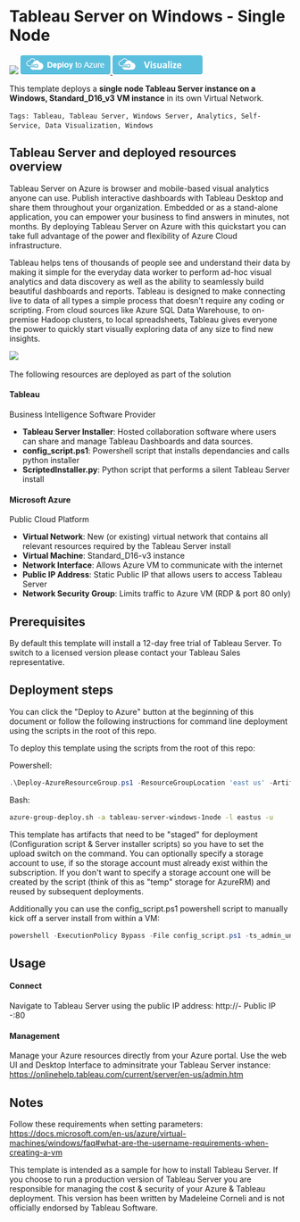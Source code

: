 # Tableau Server on Windows - Single Node   
<img src="https://github.com/maddyloo/tableau-server-windows-1node/blob/master/Images/tableau_rgb.png"/>
<a href="https://portal.azure.com/#create/Microsoft.Template/uri/https%3A%2F%2Fraw.githubusercontent.com%2FAzure%2Fazure-quickstart-templates%2Fmaster%2F100-blank-template%2Fazuredeploy.json" target="_blank">
<img src="https://raw.githubusercontent.com/Azure/azure-quickstart-templates/master/1-CONTRIBUTION-GUIDE/images/deploytoazure.png"/>
</a>
<a href="http://armviz.io/#/?load=https%3A%2F%2Fraw.githubusercontent.com%2FAzure%2Fazure-quickstart-templates%2Fmaster%2F100-blank-template%2Fazuredeploy.json" target="_blank">
<img src="https://raw.githubusercontent.com/Azure/azure-quickstart-templates/master/1-CONTRIBUTION-GUIDE/images/visualizebutton.png"/>
</a>

This template deploys a **single node Tableau Server instance on a Windows, Standard_D16_v3 VM instance** in its own Virtual Network.

`Tags: Tableau, Tableau Server, Windows Server, Analytics, Self-Service, Data Visualization, Windows`

## Tableau Server and deployed resources overview

Tableau Server on Azure is browser and mobile-based visual analytics anyone can use.  Publish interactive dashboards with Tableau Desktop and share them throughout your organization. Embedded or as a stand-alone application, you can empower your business to find answers in minutes, not months.  By deploying Tableau Server on Azure with this quickstart you can take full advantage of the power and flexibility of Azure Cloud infrastructure.  

Tableau helps tens of thousands of people see and understand their data by making it simple for the everyday data worker to perform ad-hoc visual analytics and data discovery as well as the ability to seamlessly build beautiful dashboards and reports. Tableau is designed to make connecting live to data of all types a simple process that doesn't require any coding or scripting. From cloud sources like Azure SQL Data Warehouse, to on-premise Hadoop clusters, to local spreadsheets, Tableau gives everyone the power to quickly start visually exploring data of any size to find new insights.

<img src="https://github.com/maddyloo/tableau-server-windows-1node/blob/master/Images/azure_single_node.png">

The following resources are deployed as part of the solution

#### Tableau

Business Intelligence Software Provider

+ **Tableau Server Installer**: Hosted collaboration software where users can share and manage Tableau Dashboards and data sources. 
+ **config_script.ps1**: Powershell script that installs dependancies and calls python installer
+ **ScriptedInstaller.py**: Python script that performs a silent Tableau Server install

#### Microsoft Azure

Public Cloud Platform

+ **Virtual Network**: New (or existing) virtual network that contains all relevant resources required by the Tableau Server install
+ **Virtual Machine**: Standard_D16-v3 instance
+ **Network Interface**: Allows Azure VM to communicate with the internet
+ **Public IP Address**: Static Public IP that allows users to access Tableau Server
+ **Network Security Group**: Limits traffic to Azure VM (RDP & port 80 only)

## Prerequisites

By default this template will install a 12-day free trial of Tableau Server.  To switch to a licensed version please contact your Tableau Sales representative.

## Deployment steps

You can click the "Deploy to Azure" button at the beginning of this document or follow the following instructions for command line deployment using the scripts in the root of this repo.

To deploy this template using the scripts from the root of this repo: 

Powershell:
```PowerShell
.\Deploy-AzureResourceGroup.ps1 -ResourceGroupLocation 'east us' -ArtifactsStagingDirectory 'tableau-server-windows-1node' -UploadArtifacts 
```
Bash:
```bash
azure-group-deploy.sh -a tableau-server-windows-1node -l eastus -u
```

This template has artifacts that need to be "staged" for deployment (Configuration script & Server installer scripts) so you have to set the upload switch on the command.
You can optionally specify a storage account to use, if so the storage account must already exist within the subscription.  If you don't want to specify a storage account
one will be created by the script (think of this as "temp" storage for AzureRM) and reused by subsequent deployments.

Additionally you can use the config_script.ps1 powershell script to manually kick off a server install from within a VM:

```Powershell
powershell -ExecutionPolicy Bypass -File config_script.ps1 -ts_admin_un "admin" -ts_admin_pw "admin" -reg_first_name "Jamie" -reg_last_name "Corneli" -reg_email "jdata@tableau.com" -reg_company "Tableau" -reg_title "PM" -reg_department "dev" -reg_industry "tech" -reg_phone "8888888888" -reg_city "Seattle" -reg_zip "98107" -reg_country "USA" -license_key "trial" -install_script_url "https://raw.githubusercontent.com/tableau/server-install-script-samples/master/windows/tabadmin/ScriptedInstaller.py"
```


## Usage

#### Connect

Navigate to Tableau Server using the public IP address: http://- Public IP -:80

#### Management

Manage your Azure resources directly from your Azure portal.  Use the web UI and Desktop Interface to adminsitrate your Tableau Server instance: https://onlinehelp.tableau.com/current/server/en-us/admin.htm  

## Notes

Follow these requirements when setting parameters: https://docs.microsoft.com/en-us/azure/virtual-machines/windows/faq#what-are-the-username-requirements-when-creating-a-vm

This template is intended as a sample for how to install Tableau Server.  If you choose to run a production version of Tableau Server you are responsible for managing the cost & security of your Azure & Tableau deployment.  This version has been written by Madeleine Corneli and is not officially endorsed by Tableau Software.